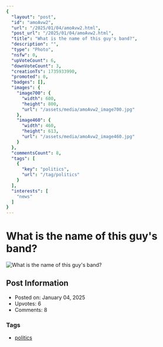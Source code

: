 ```yaml
---
{
  "layout": "post",
  "id": "amoAvw2",
  "url": "/2025/01/04/amoAvw2.html",
  "post_url": "/2025/01/04/amoAvw2.html",
  "title": "What is the name of this guy's band?",
  "description": "",
  "type": "Photo",
  "nsfw": 0,
  "upVoteCount": 6,
  "downVoteCount": 3,
  "creationTs": 1735933990,
  "promoted": 0,
  "badges": [],
  "images": {
    "image700": {
      "width": 600,
      "height": 800,
      "url": "/assets/media/amoAvw2_image700.jpg"
    },
    "image460": {
      "width": 460,
      "height": 613,
      "url": "/assets/media/amoAvw2_image460.jpg"
    }
  },
  "commentsCount": 8,
  "tags": [
    {
      "key": "politics",
      "url": "/tag/politics"
    }
  ],
  "interests": [
    "news"
  ]
}
---
```


# What is the name of this guy's band?

![What is the name of this guy's band?](/assets/media/amoAvw2_image700.jpg)

## Post Information

- Posted on: January 04, 2025
- Upvotes: 6
- Comments: 8

### Tags

- [politics](/tag/politics)
